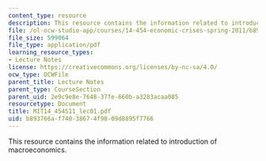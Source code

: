 ```yaml
---
content_type: resource
description: This resource contains the information related to introduction of macroeconomics.
file: /ol-ocw-studio-app/courses/14-454-economic-crises-spring-2011/b893766af74038674f9809d8895f7766_MIT14_454S11_lec01.pdf
file_size: 599064
file_type: application/pdf
learning_resource_types:
- Lecture Notes
license: https://creativecommons.org/licenses/by-nc-sa/4.0/
ocw_type: OCWFile
parent_title: Lecture Notes
parent_type: CourseSection
parent_uid: 2e9c9e8e-7648-37fe-660b-a3283acaa085
resourcetype: Document
title: MIT14_454S11_lec01.pdf
uid: b893766a-f740-3867-4f98-09d8895f7766
---
```

This resource contains the information related to introduction of macroeconomics.